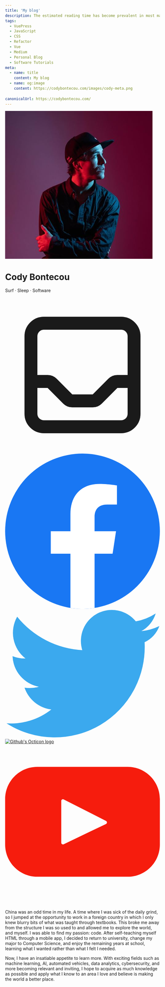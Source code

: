 ```yaml
---
title: 'My blog'
description: The estimated reading time has become prevalent in most major spaces that provides articles and reading materials. I decided to look into how to calculate it myself and found it's quite simple.
tags:
  - VuePress
  - JavaScript
  - CSS
  - Refactor
  - Vue
  - Medium
  - Personal Blog
  - Software Tutorials
meta:
  - name: title
    content: My blog
  - name: og:image
    content: https://codybontecou.com/images/cody-meta.png

canonicalUrl: https://codybontecou.com/
---
```


<div class="mt-10 flex flex-col items-center sm:flex-row sm:items-start">
  <img src="./assets/images/cody.jpg" alt="Portrait of Cody Bontecou" class="rounded-full w-52" />
  <div class="flex flex-col max-w-xs h-full sm:ml-8">
    <h1 class="mt-6 text-4xl font-semibold">
      Cody Bontecou
    </h1>
    <p class="my-1 font-medium text-gray-500">
      Surf · Sleep · Software
    </p>
    <div class="my-3 flex space-x-4">
      <a href="mailto:codybontecou@gmail.com" target="_blank" class="w-min">
        <svg xmlns="http://www.w3.org/2000/svg" class="text-gray-500 hover:text-blue-400 h-6 w-6" fill="none" viewBox="0 0 24 24" stroke="currentColor">
          <path stroke-linecap="round" stroke-linejoin="round" stroke-width="2" d="M20 13V6a2 2 0 00-2-2H6a2 2 0 00-2 2v7m16 0v5a2 2 0 01-2 2H6a2 2 0 01-2-2v-5m16 0h-2.586a1 1 0 00-.707.293l-2.414 2.414a1 1 0 01-.707.293h-3.172a1 1 0 01-.707-.293l-2.414-2.414A1 1 0 006.586 13H4" />
        </svg>    
      </a>
      <a href="https://www.facebook.com/cody.bontecou" target="_blank" class="w-min">
        <svg xmlns="http://www.w3.org/2000/svg" class="text-gray-500 h-6 w-6" viewBox="0 0 14222 14222">
          <circle cx="7111" cy="7112" r="7111" fill="#1977f3"/>zzzz<path d="M9879 9168l315-2056H8222V5778c0-562 275-1111 1159-1111h897V2917s-814-139-1592-139c-1624 0-2686 984-2686 2767v1567H4194v2056h1806v4969c362 57 733 86 1111 86s749-30 1111-86V9168z" fill="#fff"/>
        </svg>
      </a>
      <a href="https://twitter.com/CodyBontecou" target="_blank" class="w-min">
        <svg viewBox="328 355 335 276" xmlns="http://www.w3.org/2000/svg" class="text-gray-500 h-6 w-6">
          <path d="M630 425a195 195 0 01-299 175 142 142 0 0097-30 70 70 0 01-58-47 70 70 0 0031-2 70 70 0 01-57-66 70 70 0 0028 5 70 70 0 01-18-90 195 195 0 00141 72 67 67 0 01116-62 117 117 0 0043-17 65 65 0 01-31 38 117 117 0 0039-11 65 65 0 01-32 35z" fill="#3ba9ee"/>
        </svg>
      </a>
      <a href="https://github.com/codybontecou" target="_blank" class="h-6 w-6">
        <img src="https://upload.wikimedia.org/wikipedia/commons/thumb/9/91/Octicons-mark-github.svg/1200px-Octicons-mark-github.svg.png" alt="Github's Octicon logo" class="h-6 w-6">
      </a>
      <a href="https://www.youtube.com/channel/UCJvPTBZeEuhhY1YZoPQOGkg" target="_blank" class="h-6 w-6">
        <svg xmlns="http://www.w3.org/2000/svg" viewBox="0 0 461.001 461.001" class="h-6 w-6"><path d="M365.257 67.393H95.744C42.866 67.393 0 110.259 0 163.137v134.728c0 52.878 42.866 95.744 95.744 95.744h269.513c52.878 0 95.744-42.866 95.744-95.744V163.137c0-52.878-42.866-95.744-95.744-95.744zm-64.751 169.663l-126.06 60.123c-3.359 1.602-7.239-.847-7.239-4.568V168.607c0-3.774 3.982-6.22 7.348-4.514l126.06 63.881c3.748 1.899 3.683 7.274-.109 9.082z" fill="#f61c0d"/></svg>
      </a>
      <!-- Discord Link -->
      <!-- <a href="https://discord.com/users/835349653599551499" target="_blank" class="h-6 w-6">
        <img src="https://cdn3.iconfinder.com/data/icons/popular-services-brands-vol-2/512/discord-512.png" alt="Round Discord icon" />
      </a> -->
    </div>
  </div>
</div>

##

<div class="flex flex-col">
  <p class="mt-6 text-gray-500">
    China was an odd time in my life. A time where I was sick of the daily grind, so I jumped at the opportunity to work in a foreign country in which I only knew blurry bits of what was taught through textbooks. This broke me away from the structure I was so used to and allowed me to explore the world, and myself. I was able to find my passion: code. After self-teaching myself HTML through a mobile app, I decided to return to university, change my major to Computer Science, and enjoy the remaining years at school, learning what I wanted rather than what I felt I needed.
  </p>
  <p class="mt-6 text-gray-500">
    Now, I have an insatiable appetite to learn more. With exciting fields such as machine learning, AI, automated vehicles, data analytics, cybersecurity, and more becoming relevant and inviting, I hope to acquire as much knowledge as possible and apply what I know to an area I love and believe is making the world a better place.  
  </p>
</div>

<!-- ### Current Interests

Below are tools I'm most interested in learning and writing about.

<div class="mt-8 flex h-20">
  <a href="https://www.vuejs.org/" target="_blank" class="flex flex-col items-center h-20 w-20">
    <svg viewBox="0 0 261.76 226.69" xmlns="http://www.w3.org/2000/svg" class="h-20 w-20"><path d="M161.096.001l-30.224 52.35L100.647.002H-.005L130.872 226.69 261.749 0z" fill="#41b883"/><path d="M161.096.001l-30.224 52.35L100.647.002H52.346l78.526 136.01L209.398.001z" fill="#34495e"/></svg>
    <span class="mt-1 text-gray-500">VueJS</span>
  </a>

  <a href="https://www.nuxtjs.org/" target="_blank" class="flex flex-col items-center h-20 w-20">
    <svg xmlns="http://www.w3.org/2000/svg" viewBox="0 0 400 298" class="h-20 w-20"><g fill="none"><path fill="#00C58E" d="M227.921 82.074l-13.689 23.704-46.815-81.087-143.713 248.89h97.303c0 13.09 10.613 23.703 23.704 23.703H23.704A23.704 23.704 0 013.18 261.728L146.893 12.84a23.704 23.704 0 0141.057 0l39.97 69.234z"/><path fill="#2F495E" d="M331.664 261.728l-90.054-155.95-13.689-23.704-13.689 23.704-90.044 155.95a23.704 23.704 0 0020.523 35.556h166.4a23.704 23.704 0 0020.533-35.556h.02zM144.711 273.58l83.21-144.099 83.19 144.1h-166.4z"/><path fill="#108775" d="M396.05 285.432a23.7 23.7 0 01-20.524 11.852H311.11c13.091 0 23.704-10.613 23.704-23.704h40.662L260.099 73.748l-18.49 32.03-13.688-23.704 11.654-20.178a23.704 23.704 0 0141.057 0L396.05 261.728a23.704 23.704 0 010 23.704z"/></g></svg>
    <span class="mt-1 text-gray-500">NuxtJS</span>
  </a>

  <a href="https://www.cypress.io/" target="_blank" class="flex flex-col items-center h-20 w-20">
    <svg version="1.1" id="Layer_1" xmlns="http://www.w3.org/2000/svg" x="0" y="0" viewBox="0 0 72 72" xml:space="preserve">
      <path d="M35.5 9C50.7 9 63 21.3 63 36.5S50.7 64 35.5 64 8 51.7 8 36.5 20.3 9 35.5 9h0z" fill-rule="evenodd" clip-rule="evenodd" fill="#4a4a4d" stroke="#fff" stroke-miterlimit="10"/>
      <path d="M50.1 48.6c-1 3.1-2.5 5.4-4.6 7.1-2.1 1.7-4.9 2.6-8.4 2.9l-.7-4.6c2.3-.3 4-.8 5.1-1.6.4-.3 1.2-1.2 1.2-1.2l-8.3-26.6h6.9l4.8 19.9 5.1-19.9h6.7l-7.8 24zM26 23.7c1.6 0 3.1.2 4.3.7 1.3.5 2.5 1.2 3.7 2.2l-2.8 3.8c-.8-.6-1.6-1-2.3-1.3-.7-.3-1.6-.4-2.4-.4-3.4 0-5.1 2.6-5.1 7.9 0 2.7.4 4.6 1.3 5.7.9 1.2 2.1 1.7 3.8 1.7.8 0 1.6-.1 2.3-.4.7-.3 1.5-.7 2.5-1.3l2.8 4c-2.3 1.9-4.9 2.8-7.9 2.8-2.4 0-4.4-.5-6.2-1.5-1.7-1-3.1-2.5-4-4.4-.9-1.9-1.4-4.1-1.4-6.7 0-2.5.5-4.8 1.4-6.7.9-2 2.3-3.5 4-4.6 1.7-.9 3.7-1.5 6-1.5z" style="fill-rule:evenodd;clip-rule:evenodd;fill:#fff"/>
    </svg>
    <span class="mt-1 text-gray-500">Cypress</span>
  </a>

  <a href="https://www.figma.com/" target="_blank" class="flex flex-col items-center h-20 w-20">
    <svg xmlns="http://www.w3.org/2000/svg" viewBox="0 0 200 300" class="h-20 w-20">
      <path d="M50 300c27.6 0 50-22.4 50-50v-50H50c-27.6 0-50 22.4-50 50s22.4 50 50 50z" fill="#0acf83"/>
      <path d="M0 150c0-27.6 22.4-50 50-50h50v100H50c-27.6 0-50-22.4-50-50z" fill="#a259ff"/>
      <path d="M0 50C0 22.4 22.4 0 50 0h50v100H50C22.4 100 0 77.6 0 50z" fill="#f24e1e"/>
      <path d="M100 0h50c27.6 0 50 22.4 50 50s-22.4 50-50 50h-50V0z" fill="#ff7262"/>
      <path d="M200 150c0 27.6-22.4 50-50 50s-50-22.4-50-50 22.4-50 50-50 50 22.4 50 50z" fill="#1abcfe"/>
    </svg>
    <span class="mt-1 text-gray-500">Figma</span>
  </a>

  <a href="https://storybook.js.org" target="_blank" class="flex flex-col items-center h-20 w-20">
    <svg xmlns="http://www.w3.org/2000/svg" xmlns:xlink="http://www.w3.org/1999/xlink" aria-hidden="true" class="h-20 w-20" style="-ms-transform:rotate(360deg);-webkit-transform:rotate(360deg)" viewBox="0 0 256 319" transform="rotate(360)"><defs><path d="M9.872 293.324L.012 30.574C-.315 21.895 6.338 14.54 15.005 14L238.494.032c8.822-.552 16.42 6.153 16.972 14.975.02.332.031.665.031.998v286.314c0 8.839-7.165 16.004-16.004 16.004-.24 0-.48-.005-.718-.016l-213.627-9.595c-8.32-.373-14.963-7.065-15.276-15.388z" id="a"/></defs><mask id="b" fill="#fff"><use xlink:href="#a"/></mask><use fill="#FF4785" xlink:href="#a"/><path d="M188.665 39.127l1.527-36.716L220.884 0l1.322 37.863a2.387 2.387 0 01-3.864 1.96l-11.835-9.325-14.013 10.63a2.387 2.387 0 01-3.829-2.001zm-39.251 80.853c0 6.227 41.942 3.243 47.572-1.131 0-42.402-22.752-64.684-64.415-64.684-41.662 0-65.005 22.628-65.005 56.57 0 59.117 79.78 60.249 79.78 92.494 0 9.052-4.433 14.426-14.184 14.426-12.705 0-17.729-6.49-17.138-28.552 0-4.786-48.458-6.278-49.936 0-3.762 53.466 29.548 68.887 67.665 68.887 36.935 0 65.892-19.687 65.892-55.326 0-63.36-80.961-61.663-80.961-93.06 0-12.728 9.455-14.425 15.07-14.425 5.909 0 16.546 1.042 15.66 24.801z" fill="#FFF" mask="url(#b)"/></svg>
    <span class="mt-1 text-gray-500">Storybook</span>
  </a>

  <a href="https://strapi.io" target="_blank" class="flex flex-col items-center h-20 w-20">
    <svg height="2500" viewBox="0.243 0.265 243.323 243.581" width="2500" xmlns="http://www.w3.org/2000/svg" class="h-20 w-20"><g fill="#8e75ff" fill-rule="evenodd"><path d="M161.893 165.833v-78.73a5.077 5.077 0 00-5.077-5.076H78.178V.76h159.815a5.077 5.077 0 015.078 5.077v159.996z"/><path d="M78.178.76v81.267H3.124a2.539 2.539 0 01-1.796-4.333zm83.715 240.206v-75.133h81.178l-76.844 76.927a2.539 2.539 0 01-4.334-1.794zM78.178 82.027h81.176a2.539 2.539 0 012.539 2.538v81.268H83.255a5.077 5.077 0 01-5.077-5.077z" opacity=".405"/></g></svg>
    <span class="mt-1 text-gray-500">Strapi</span>
  </a>

</div> -->
